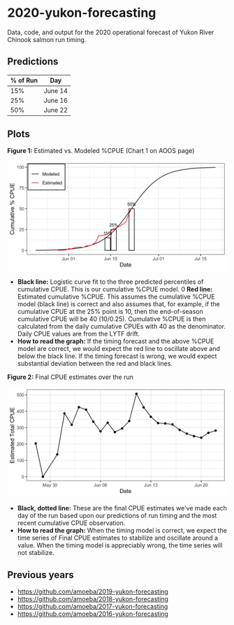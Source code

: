 # 2020-yukon-forecasting

Data, code, and output for the 2020 operational forecast of Yukon River Chinook salmon run timing.

## Predictions


|% of Run|Day|
|-|-|
|15%|June 14|
|25%|June 16|
|50%|June 22|

## Plots

**Figure 1:** Estimated vs. Modeled %CPUE (Chart 1 on AOOS page)

![](daily_forecast/figures/daily_forecast.png)

- **Black line:** Logistic curve fit to the three predicted percentiles of cumulative CPUE. This is our cumulative %CPUE model.
0 **Red line:** Estimated cumulative %CPUE. This assumes the cumulative %CPUE model (black line) is correct and also assumes that, for example, if the cumulative CPUE at the 25% point is 10, then the end-of-season cumulative CPUE will be 40 (10/0.25). Cumulative %CPUE is then calculated from the daily cumulative CPUEs with 40 as the denominator. Daily CPUE values are from the LYTF drift.
- **How to read the graph:** If the timing forecast and the above %CPUE model are correct, we would expect the red line to oscillate above and below the black line. If the timing forecast is wrong, we would expect substantial deviation between the red and black lines.

**Figure 2:** Final CPUE estimates over the run

![](daily_forecast/figures/final_cpue.png)

- **Black, dotted line:** These are the final CPUE estimates we've made each day of the run based upon our predictions of run timing and the most recent cumulative CPUE observation.
- **How to read the graph:** When the timing model is correct, we expect the time series of Final CPUE estimates to stabilize and oscillate around a value. When the timing model is appreciably wrong, the time series will not stabilize.

## Previous years

- https://github.com/amoeba/2019-yukon-forecasting
- https://github.com/amoeba/2018-yukon-forecasting
- https://github.com/amoeba/2017-yukon-forecasting
- https://github.com/amoeba/2016-yukon-forecasting
